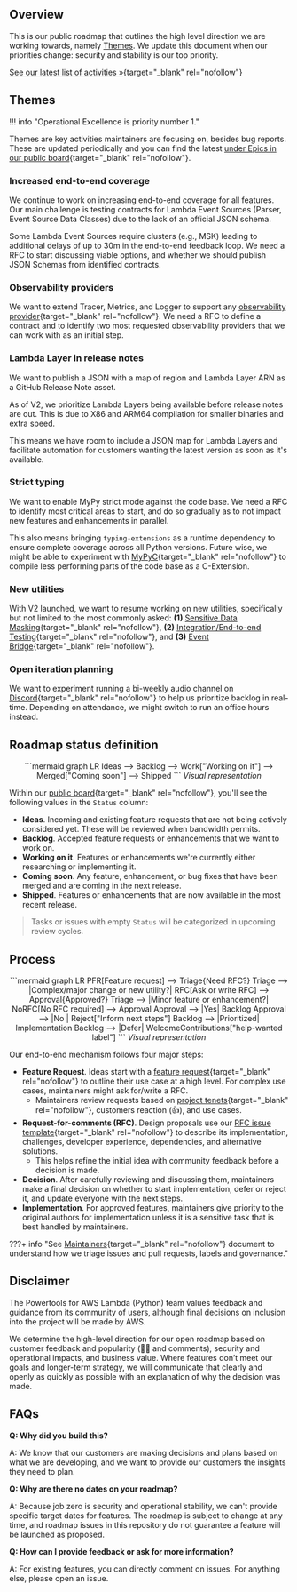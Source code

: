 <!-- markdownlint-disable MD043 -->

## Overview

This is our public roadmap that outlines the high level direction we are working towards, namely [Themes](#themes). We update this document when our priorities change: security and stability is our top priority.

[See our latest list of activities »](https://github.com/orgs/awslabs/projects/51/views/1?query=is%3Aopen+sort%3Aupdated-desc){target="_blank" rel="nofollow"}

## Themes

!!! info "Operational Excellence is priority number 1."

Themes are key activities maintainers are focusing on, besides bug reports. These are updated periodically and you can find the latest [under Epics in our public board](https://github.com/orgs/awslabs/projects/51/views/11?query=is%3Aopen+sort%3Aupdated-desc){target="_blank" rel="nofollow"}.

### Increased end-to-end coverage

We continue to work on increasing end-to-end coverage for all features. Our main challenge is testing contracts for Lambda Event Sources (Parser, Event Source Data Classes) due to the lack of an official JSON schema.

Some Lambda Event Sources require clusters (e.g., MSK) leading to additional delays of up to 30m in the end-to-end feedback loop. We need a RFC to start discussing viable options, and whether we should publish JSON Schemas from identified contracts.

### Observability providers

We want to extend Tracer, Metrics, and Logger to support any [observability provider](https://github.com/aws-powertools/powertools-lambda-python/issues/1433){target="_blank" rel="nofollow"}. We need a RFC to define a contract and to identify two most requested observability providers that we can work with as an initial step.

### Lambda Layer in release notes

We want to publish a JSON with a map of region and Lambda Layer ARN as a GitHub Release Note asset.

As of V2, we prioritize Lambda Layers being available before release notes are out. This is due to X86 and ARM64 compilation for smaller binaries and extra speed.

This means we have room to include a JSON map for Lambda Layers and facilitate automation for customers wanting the latest version as soon as it's available.

### Strict typing

We want to enable MyPy strict mode against the code base. We need a RFC to identify most critical areas to start, and do so gradually as to not impact new features and enhancements in parallel.

This also means bringing `typing-extensions` as a runtime dependency to ensure complete coverage across all Python versions. Future wise, we might be able to experiment with [MyPyC](https://github.com/mypyc/mypyc){target="_blank" rel="nofollow"} to compile less performing parts of the code base as a C-Extension.

### New utilities
<!-- markdownlint-disable MD013 -->
With V2 launched, we want to resume working on new utilities, specifically but not limited to the most commonly asked: **(1)** [Sensitive Data Masking](https://github.com/aws-powertools/powertools-lambda-python/issues/1173){target="_blank" rel="nofollow"}, **(2)** [Integration/End-to-end Testing](https://github.com/aws-powertools/powertools-lambda-python/issues/1169){target="_blank" rel="nofollow"}, and **(3)** [Event Bridge](https://github.com/aws-powertools/powertools-lambda-python/issues/1168){target="_blank" rel="nofollow"}.

### Open iteration planning

We want to experiment running a bi-weekly audio channel on [Discord](https://discord.gg/B8zZKbbyET){target="_blank" rel="nofollow"} to help us prioritize backlog in real-time. Depending on attendance, we might switch to run an office hours instead.

## Roadmap status definition

<center>
```mermaid
graph LR
    Ideas --> Backlog --> Work["Working on it"] --> Merged["Coming soon"] --> Shipped
```
<i>Visual representation</i>
</center>

Within our [public board](https://github.com/orgs/awslabs/projects/51/views/1?query=is%3Aopen+sort%3Aupdated-desc){target="_blank" rel="nofollow"}, you'll see the following values in the `Status` column:

* **Ideas**. Incoming and existing feature requests that are not being actively considered yet. These will be reviewed when bandwidth permits.
* **Backlog**. Accepted feature requests or enhancements that we want to work on.
* **Working on it**. Features or enhancements we're currently either researching or implementing it.
* **Coming soon**. Any feature, enhancement, or bug fixes that have been merged and are coming in the next release.
* **Shipped**. Features or enhancements that are now available in the most recent release.

> Tasks or issues with empty `Status` will be categorized in upcoming review cycles.

## Process

<center>
```mermaid
graph LR
    PFR[Feature request] --> Triage{Need RFC?}
    Triage --> |Complex/major change or new utility?| RFC[Ask or write RFC] --> Approval{Approved?}
    Triage --> |Minor feature or enhancement?| NoRFC[No RFC required] --> Approval
    Approval --> |Yes| Backlog
    Approval --> |No | Reject["Inform next steps"]
    Backlog --> |Prioritized| Implementation
    Backlog --> |Defer| WelcomeContributions["help-wanted label"]
```
<i>Visual representation</i>
</center>

Our end-to-end mechanism follows four major steps:

* **Feature Request**. Ideas start with a [feature request](https://github.com/aws-powertools/powertools-lambda-python/issues/new?assignees=&labels=feature-request%2Ctriage&template=feature_request.yml&title=Feature+request%3A+TITLE){target="_blank" rel="nofollow"} to outline their use case at a high level. For complex use cases, maintainers might ask for/write a RFC.
    * Maintainers review requests based on [project tenets](index.md#tenets){target="_blank" rel="nofollow"}, customers reaction (👍), and use cases.
* **Request-for-comments (RFC)**. Design proposals use our [RFC issue template](https://github.com/aws-powertools/powertools-lambda-python/issues/new?assignees=&labels=RFC%2Ctriage&template=rfc.yml&title=RFC%3A+TITLE){target="_blank" rel="nofollow"} to describe its implementation, challenges, developer experience, dependencies, and alternative solutions.
    * This helps refine the initial idea with community feedback before a decision is made.
* **Decision**. After carefully reviewing and discussing them, maintainers make a final decision on whether to start implementation, defer or reject it, and update everyone with the next steps.
* **Implementation**. For approved features, maintainers give priority to the original authors for implementation unless it is a sensitive task that is best handled by maintainers.

???+ info "See [Maintainers](https://github.com/aws-powertools/powertools-lambda-python/blob/develop/MAINTAINERS.md){target="_blank" rel="nofollow"} document to understand how we triage issues and pull requests, labels and governance."

## Disclaimer

The Powertools for AWS Lambda (Python) team values feedback and guidance from its community of users, although final decisions on inclusion into the project will be made by AWS.

We determine the high-level direction for our open roadmap based on customer feedback and popularity (👍🏽 and comments), security and operational impacts, and business value. Where features don’t meet our goals and longer-term strategy, we will communicate that clearly and openly as quickly as possible with an explanation of why the decision was made.

## FAQs

**Q: Why did you build this?**

A: We know that our customers are making decisions and plans based on what we are developing, and we want to provide our customers the insights they need to plan.

**Q: Why are there no dates on your roadmap?**

A: Because job zero is security and operational stability, we can't provide specific target dates for features. The roadmap is subject to change at any time, and roadmap issues in this repository do not guarantee a feature will be launched as proposed.

**Q: How can I provide feedback or ask for more information?**

A: For existing features, you can directly comment on issues. For anything else, please open an issue.

